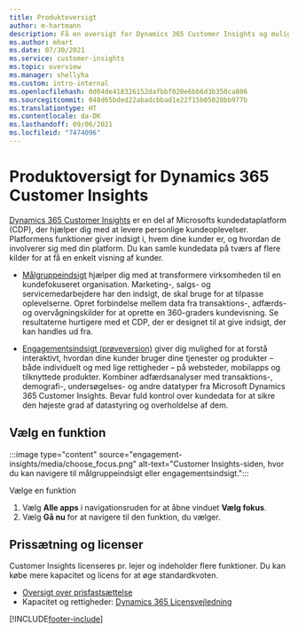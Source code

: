 ```yaml
---
title: Produktoversigt
author: m-hartmann
description: Få en oversigt for Dynamics 365 Customer Insights og mulighederne.
ms.author: mhart
ms.date: 07/30/2021
ms.service: customer-insights
ms.topic: overview
ms.manager: shellyha
ms.custom: intro-internal
ms.openlocfilehash: 0d04de418326152dafbbf020e6bb6d3b350ca806
ms.sourcegitcommit: 048d65bded22abadcbbad1e22f15b05828bb977b
ms.translationtype: HT
ms.contentlocale: da-DK
ms.lasthandoff: 09/06/2021
ms.locfileid: "7474096"
---
```

# <a name="product-overview-for-dynamics-365-customer-insights"></a>Produktoversigt for Dynamics 365 Customer Insights

[Dynamics 365 Customer Insights](https://dynamics.microsoft.com/ai/customer-insights/) er en del af Microsofts kundedataplatform (CDP), der hjælper dig med at levere personlige kundeoplevelser. Platformens funktioner giver indsigt i, hvem dine kunder er, og hvordan de involverer sig med din platform. Du kan samle kundedata på tværs af flere kilder for at få en enkelt visning af kunder.


- [Målgruppeindsigt](audience-insights/overview.md) hjælper dig med at transformere virksomheden til en kundefokuseret organisation. Marketing-, salgs- og servicemedarbejdere har den indsigt, de skal bruge for at tilpasse oplevelserne. Opret forbindelse mellem data fra transaktions-, adfærds- og overvågningskilder for at oprette en 360-graders kundevisning. Se resultaterne hurtigere med et CDP, der er designet til at give indsigt, der kan handles ud fra. 

- [Engagementsindsigt (prøveversion)](engagement-insights/index.yml) giver dig mulighed for at forstå interaktivt, hvordan dine kunder bruger dine tjenester og produkter – både individuelt og med lige rettigheder – på websteder, mobilapps og tilknyttede produkter. Kombiner adfærdsanalyser med transaktions-, demografi-, undersøgelses- og andre datatyper fra Microsoft Dynamics 365 Customer Insights. Bevar fuld kontrol over kundedata for at sikre den højeste grad af datastyring og overholdelse af dem.
 
## <a name="choose-a-capability"></a>Vælg en funktion

:::image type="content" source="engagement-insights/media/choose_focus.png" alt-text="Customer Insights-siden, hvor du kan navigere til målgruppeindsigt eller engagementsindsigt.":::

Vælge en funktion

1. Vælg **Alle apps** i navigationsruden for at åbne vinduet **Vælg fokus**.
1. Vælg **Gå nu** for at navigere til den funktion, du vælger.

## <a name="pricing-and-licensing"></a>Prissætning og licenser

Customer Insights licenseres pr. lejer og indeholder flere funktioner. Du kan købe mere kapacitet og licens for at øge standardkvoten. 
- [Oversigt over prisfastsættelse](https://dynamics.microsoft.com/ai/customer-insights/pricing/)
- Kapacitet og rettigheder: [Dynamics 365 Licensvejledning](https://go.microsoft.com/fwlink/?LinkId=866544)

[!INCLUDE[footer-include](includes/footer-banner.md)]